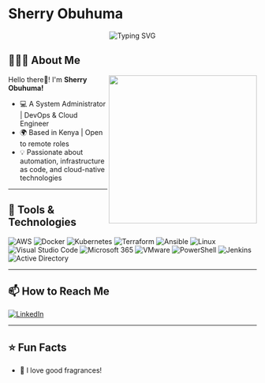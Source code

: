 # Sherry Obuhuma

<div align="center">
  <img src="https://readme-typing-svg.herokuapp.com?font=Fira+Code&size=32&duration=3000&pause=2000&color=00D9FF&center=true&vCenter=true&width=940&lines=Cloud+Automation+%26+DevOps+Engineer;System+Administrator" alt="Typing SVG" />
</div>

## 👩🏽‍💻 About Me

<img align="right" src="https://media.giphy.com/media/L1R1tvI9svkIWwpVYr/giphy.gif" width="300"/>

Hello there👋! I'm **Sherry Obuhuma!**

- 💻 A System Administrator | DevOps & Cloud Engineer
- 🌍 Based in Kenya | Open to remote roles
- 💡 Passionate about automation, infrastructure as code, and   cloud-native technologies 

---

## 🚀 Tools & Technologies

![AWS](https://img.shields.io/badge/AWS-232F3E?style=for-the-badge&logo=amazon-aws)
![Docker](https://img.shields.io/badge/Docker-2496ED?style=for-the-badge&logo=docker)
![Kubernetes](https://img.shields.io/badge/Kubernetes-326ce5?style=for-the-badge&logo=kubernetes)
![Terraform](https://img.shields.io/badge/Terraform-7B42BC?style=for-the-badge&logo=terraform)
![Ansible](https://img.shields.io/badge/Ansible-EE0000?style=for-the-badge&logo=ansible&logoColor=white)
![Linux](https://img.shields.io/badge/Linux-FCC624?style=for-the-badge&logo=linux&logoColor=black)
![Visual Studio Code](https://img.shields.io/badge/VS%20Code-007ACC?style=for-the-badge&logo=visual-studio-code&logoColor=white)
![Microsoft 365](https://img.shields.io/badge/Microsoft365-D83B01?style=for-the-badge&logo=microsoft&logoColor=white)
![VMware](https://img.shields.io/badge/VMware-607078?style=for-the-badge&logo=vmware&logoColor=white)
![PowerShell](https://img.shields.io/badge/PowerShell-012456?style=for-the-badge&logo=powershell&logoColor=white)
![Jenkins](https://img.shields.io/badge/Jenkins-D24939?style=for-the-badge&logo=jenkins&logoColor=white)
![Active Directory](https://img.shields.io/badge/Active%20Directory-0078D4?style=for-the-badge&logo=microsoft&logoColor=white)

---

## 📫 How to Reach Me
[![LinkedIn](https://img.shields.io/badge/LinkedIn-Connect-blue?logo=linkedin)](https://www.linkedin.com/in/sherryobuhuma/)

---

## ⭐️ Fun Facts
- 💐 I love good fragrances!

